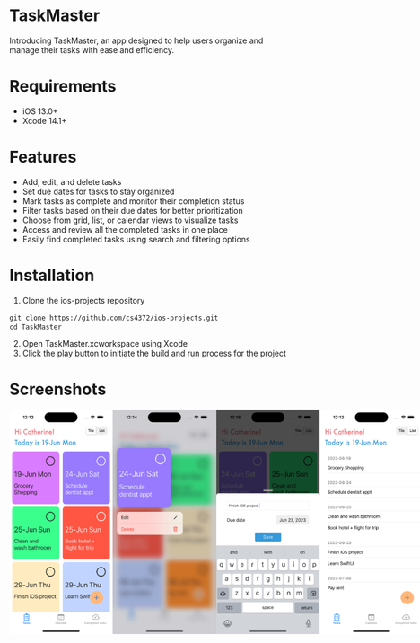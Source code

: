 # TaskMaster
Introducing TaskMaster, an app designed to help users organize and manage their tasks with ease and efficiency. 

# Requirements
- iOS 13.0+
- Xcode 14.1+

# Features
- Add, edit, and delete tasks
- Set due dates for tasks to stay organized
- Mark tasks as complete and monitor their completion status
- Filter tasks based on their due dates for better prioritization
- Choose from grid, list, or calendar views to visualize tasks
- Access and review all the completed tasks in one place
- Easily find completed tasks using search and filtering options

# Installation
1. Clone the ios-projects repository
```
git clone https://github.com/cs4372/ios-projects.git
cd TaskMaster
```
2. Open TaskMaster.xcworkspace using Xcode
3. Click the play button to initiate the build and run process for the project

# Screenshots

<div style="display: flex;">
  <img src="https://github.com/cs4372/ios-projects/blob/master/TaskMaster/Screenshots/TasksVC-tiles.png" height="400px"/>
  <img src="https://github.com/cs4372/ios-projects/blob/master/TaskMaster/Screenshots/TasksVC-context%20menu.png" height="400px"/>
  <img src="https://github.com/cs4372/ios-projects/blob/master/TaskMaster/Screenshots/AddTaskVC.png" height="400px"/>
  <img src="https://github.com/cs4372/ios-projects/blob/master/TaskMaster/Screenshots/TasksVC-list.png" height="400px"/>
  <img src="https://github.com/cs4372/ios-projects/blob/master/TaskMaster/Screenshots/TasksVC-list-swipe.png" height="400px"/>
  <img src="https://github.com/cs4372/ios-projects/blob/master/TaskMaster/Screenshots/CalendarView.png" height="400px"/>
  <img src="https://github.com/cs4372/ios-projects/blob/master/TaskMaster/Screenshots/CompletedTasksVC.png" height="400px"/>
  <img src="https://github.com/cs4372/ios-projects/blob/master/TaskMaster/Screenshots/CompletedTasksVC-context-menu.png" height="400px"/>
  <img src="https://github.com/cs4372/ios-projects/blob/master/TaskMaster/Screenshots/CompletedTasks-searchbar.png" height="400px"/>
  <img src="https://github.com/cs4372/ios-projects/blob/master/TaskMaster/Screenshots/empty-tasks.png" height="400px"/>
</div>
